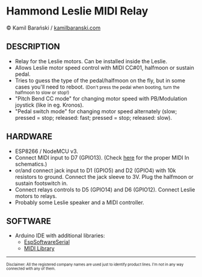 # Hammond Leslie MIDI Relay

&copy; Kamil Barański / [kamilbaranski.com](https://kamilbaranski.com/)

## DESCRIPTION
- Relay for the Leslie motors. Can be installed inside the Leslie.
- Allows Leslie motor speed control with MIDI CC#01, halfmoon or sustain pedal.
- Tries to guess the type of the pedal/halfmoon on the fly, but in some cases you'll need to reboot. <small>(Don't press the pedal when booting, turn the halfmoon to slow or stop!)</small>
- "Pitch Bend CC mode" for changing motor speed with PB/Modulation joystick (like in eg. Kronos).
- "Pedal switch mode" for changing motor speed alternately (slow; pressed = stop; released: fast; pressed = stop; released: slow).

## HARDWARE
- ESP8266 / NodeMCU v3.
- Connect MIDI input to D7 (GPIO13). (Check [here](https://www.notesandvolts.com/2015/02/midi-and-arduino-build-midi-input.html) for the proper MIDI In schematics.)
- or/and connect jack input to D1 (GPIO5) and D2 (GPIO4) with 10k resistors to ground. Connect the jack sleeve to 3V. Plug the halfmoon or sustain footswitch in.
- Connect relays controls to D5 (GPIO14) and D6 (GPIO12). Connect Leslie motors to relays.
- Probably some Leslie speaker and a MIDI controller.

## SOFTWARE
- Arduino IDE with additional libraries:
  - [EspSoftwareSerial](https://www.arduino.cc/reference/en/libraries/espsoftwareserial/)
  - [MIDI Library](https://www.arduino.cc/reference/en/libraries/midi-library/)

<hr>
<sup><sub>Disclaimer: All the registered company names are used just to identify product lines. I'm not in any way connected with any of them.</sub></sup>